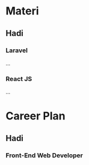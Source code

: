 # Materi

## Hadi

### Laravel

...

### React JS

...

# Career Plan

## Hadi

### Front-End Web Developer
